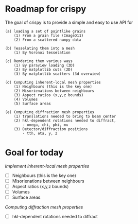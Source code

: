 #  Roadmap for crispy

The goal of crispy is to provide a simple and easy to use API for 

    (a) loading a set of pointlike grains
        (1) From a grain file (ImageD11)
        (2) From a scattered numpy data

    (b) Tesselating them into a mesh
        (1) By Voronoi tesselation

    (c) Rendering them various ways
        (1) By paraview loading (3D)
        (2) By matplotlib cuts (2D)
        (3) By matplotlib scatters (3d overwiew)

    (d) Computing inherent-local mesh properties
        (1) Neighbours (this is the key one)
        (2) Misorienations between neighbours
        (3) Aspect ratios (x,y,z bounds)
        (4) Volumes
        (5) Surface areas

    (e) Computing diffraction mesh properties
        (1) translations needed to bring to beam center
        (2) hkl-dependent rotations needed to diffract,
            - omega, chi, phi, mu
        (3) Detector/diffraction positions
            - tth, eta, y, z

# Goal for today

*Implement inherent-local mesh properties*
- [ ] Neighbours (this is the key one)
- [ ] Misorienations between neighbours
- [ ] Aspect ratios (x,y,z bounds)
- [ ] Volumes
- [ ] Surface areas

*Computing diffraction mesh properties*
- [ ] hkl-dependent rotations needed to diffract

